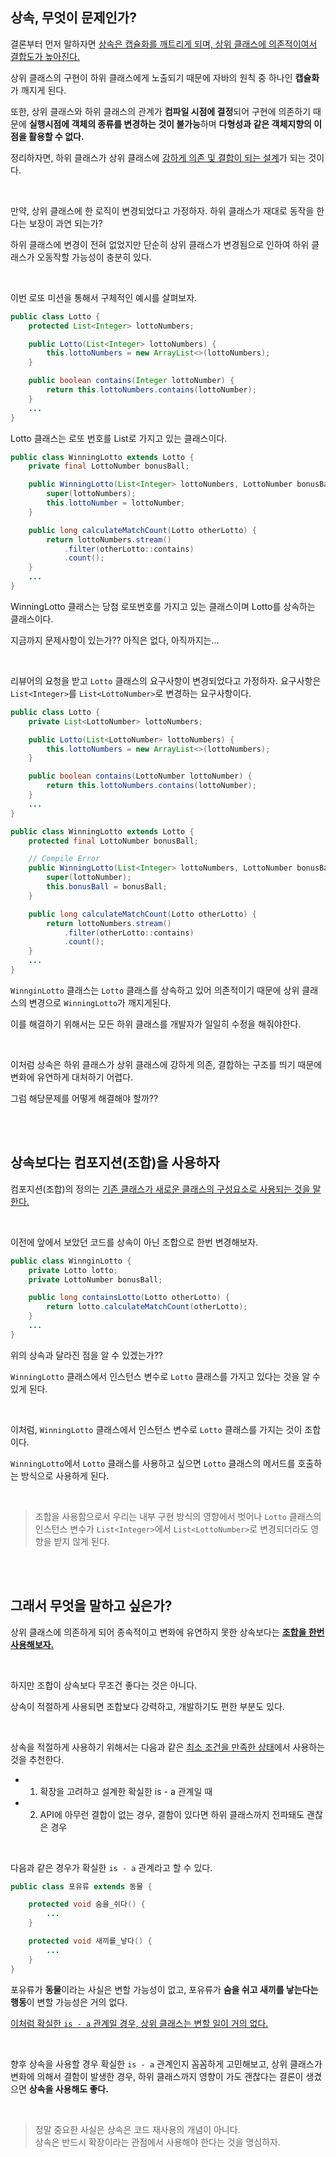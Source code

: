 
## 상속, 무엇이 문제인가?


결론부터 먼저 말하자면 <u>상속은 캡슐화를 깨트리게 되며, 상위 클래스에 의존적이여서 결합도가 높아진다.</u>

상위 클래스의 구현이 하위 클래스에게 노출되기 때문에 자바의 원칙 중 하나인 **캡슐화**가 깨지게 된다.

또한, 상위 클래스와 하위 클래스의 관계가 **컴파일 시점에 결정**되어 구현에 의존하기 때문에 **실행시점에 객체의 종류를 변경하는 것이 불가능**하며 **다형성과 같은 객체지향의 이점을 활용할 수 없다.**

정리하자면, 하위 클래스가 상위 클래스에 <u>강하게 의존 및 결합이 되는 설계</u>가 되는 것이다.

<br>

만약, 상위 클래스에 한 로직이 변경되었다고 가정하자. 하위 클래스가 재대로 동작을 한다는 보장이 과연 되는가?

하위 클래스에 변경이 전혀 없었지만 단순히 상위 클래스가 변경됨으로 인하여 하위 클래스가 오동작할 가능성이 충분히 있다.

<br> 

이번 로또 미션을 통해서 구체적인 예시를 살펴보자.


```java
public class Lotto {
    protected List<Integer> lottoNumbers;

    public Lotto(List<Integer> lottoNumbers) {
        this.lottoNumbers = new ArrayList<>(lottoNumbers);
    }

    public boolean contains(Integer lottoNumber) {
        return this.lottoNumbers.contains(lottoNumber);
    }
    ...
}

```

Lotto 클래스는 로또 번호를 List<Integer>로 가지고 있는 클래스이다.

```java
public class WinningLotto extends Lotto {
    private final LottoNumber bonusBall;

    public WinningLotto(List<Integer> lottoNumbers, LottoNumber bonusBall) {
        super(lottoNumbers);
        this.lottoNumber = lottoNumber;
    }

    public long calculateMatchCount(Lotto otherLotto) {
        return lottoNumbers.stream()
            .filter(otherLotto::contains)
            .count();
    }
    ...
}
```

WinningLotto 클래스는 당첨 로또번호를 가지고 있는 클래스이며 Lotto를 상속하는 클래스이다.

지금까지 문제사항이 있는가?? 아직은 없다, 아직까지는...


<br>

리뷰어의 요청을 받고 `Lotto` 클래스의 요구사항이 변경되었다고 가정하자. 요구사항은 `List<Integer>`를 `List<LottoNumber>`로 변경하는 요구사항이다.

```java
public class Lotto {
    private List<LottoNumber> lottoNumbers;

    public Lotto(List<LottoNumber> lottoNumbers) {
        this.lottoNumbers = new ArrayList<>(lottoNumbers);
    }

    public boolean contains(LottoNumber lottoNumber) {
        return this.lottoNumbers.contains(lottoNumber);
    }
    ...
}
```

```java
public class WinningLotto extends Lotto {
    protected final LottoNumber bonusBall;

    // Compile Error
    public WinningLotto(List<Integer> lottoNumbers, LottoNumber bonusBall) {
        super(lottoNumber);
        this.bonusBall = bonusBall;
    }

    public long calculateMatchCount(Lotto otherLotto) {
        return lottoNumbers.stream()
            .filter(otherLotto::contains)
            .count();
    }
    ...
}
```

`WinnginLotto` 클래스는 `Lotto` 클래스를 상속하고 있어 의존적이기 때문에 상위 클래스의 변경으로 `WinningLotto`가 깨지게된다.

이를 해결하기 위해서는 모든 하위 클래스를 개발자가 일일히 수정을 해줘야한다.

<br>

이처럼 상속은 하위 클래스가 상위 클래스에 강하게 의존, 결합하는 구조를 띄기 때문에 변화에 유연하게 대처하기 어렵다.


그럼 해당문제를 어떻게 해결해야 할까??

<br><br>

## 상속보다는 컴포지션(조합)을 사용하자


컴포지션(조합)의 정의는 <u>기존 클래스가 새로운 클래스의 구성요소로 사용되는 것을 말한다.</u>

<br>

이전에 앞에서 보았던 코드를 상속이 아닌 조합으로 한번 변경해보자.

```java
public class WinnginLotto {
    private Lotto lotto;
    private LottoNumber bonusBall;

    public long containsLotto(Lotto otherLotto) {
        return lotto.calculateMatchCount(otherLotto);
    }  
    ... 
}
```

위의 상속과 달라진 점을 알 수 있겠는가??

`WinningLotto` 클래스에서 인스턴스 변수로 `Lotto` 클래스를 가지고 있다는 것을 알 수 있게 된다.

<br>

이처럼, `WinningLotto` 클래스에서 인스턴스 변수로 `Lotto` 클래스를 가지는 것이 조합이다.

`WinningLotto`에서 `Lotto` 클래스를 사용하고 싶으면 `Lotto` 클래스의 메서드를 호출하는 방식으로 사용하게 된다.

<br>

> 조합을 사용함으로서 우리는 내부 구현 방식의 영향에서 벗어나 `Lotto` 클래스의 인스턴스 변수가 `List<Integer>`에서 `List<LottoNumber>`로 변경되더라도 영향을 받지 않게 된다.


<br><br>

## 그래서 무엇을 말하고 싶은가?


상위 클래스에 의존하게 되어 종속적이고 변화에 유연하지 못한 상속보다는 <u>**조합을 한번 사용해보자.**</u>

<br>

하지만 조합이 상속보다 무조건 좋다는 것은 아니다.

상속이 적절하게 사용되면 조합보다 강력하고, 개발하기도 편한 부분도 있다.

<br>

상속을 적절하게 사용하기 위해서는 다음과 같은 <u>최소 조건을 만족한 상태</u>에서 사용하는 것을 추천한다.


* 1. 확장을 고려하고 설계한 확실한 is - a 관계일 때
* 2. API에 아무런 결합이 없는 경우, 결함이 있다면 하위 클래스까지 전파돼도 괜찮은 경우

<br>

다음과 같은 경우가 확실한 `is - a` 관계라고 할 수 있다.

```java
public class 포유류 extends 동물 {

    protected void 숨을_쉬다() {
        ...
    }

    protected void 새끼를_낳다() {
        ...
    }
}
```

포유류가 **동물**이라는 사실은 변할 가능성이 없고, 포유류가 **숨을 쉬고 새끼를 낳는다는 행동**이 변할 가능성은 거의 없다.

<u>이처럼 확실한 `is - a` 관계일 경우, 상위 클래스는 변할 일이 거의 없다.</u>

<br>

향후 상속을 사용할 경우 확실한 `is - a` 관계인지 꼼꼼하게 고민해보고, 상위 클래스가 변화에 의해서 결함이 발생한 경우, 하위 클래스까지 영향이 가도 괜찮다는 결론이 생겼으면 **상속을 사용해도 좋다.**

<br>

> 정말 중요한 사실은 상속은 코드 재사용의 개념이 아니다. <br>
> 상속은 반드시 확장이라는 관점에서 사용해야 한다는 것을 명심하자.
